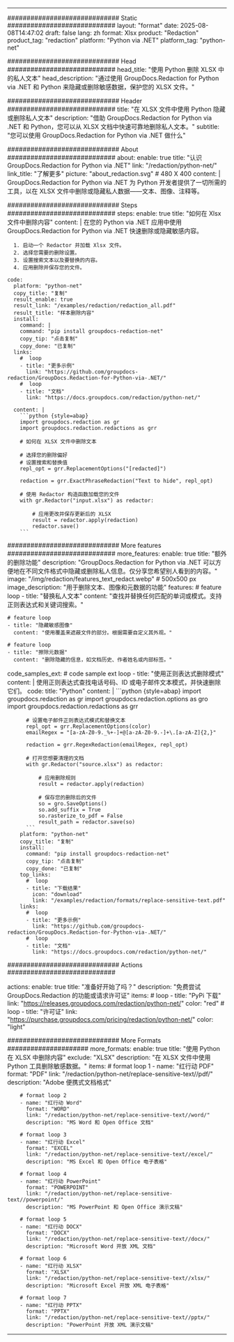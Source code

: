 
---
############################# Static ############################
layout: "format"
date:  2025-08-08T14:47:02
draft: false
lang: zh
format: Xlsx
product: "Redaction"
product_tag: "redaction"
platform: "Python via .NET"
platform_tag: "python-net"

############################# Head ############################
head_title: "使用 Python 删除 XLSX 中的私人文本"
head_description: "通过使用 GroupDocs.Redaction for Python via .NET 和 Python 来隐藏或删除敏感数据，保护您的 XLSX 文件。"

############################# Header ############################
title: "在 XLSX 文件中使用 Python 隐藏或删除私人文本" 
description: "借助 GroupDocs.Redaction for Python via .NET 和 Python，您可以从 XLSX 文档中快速可靠地删除私人文本。"
subtitle: "您可以使用 GroupDocs.Redaction for Python via .NET 做什么" 

############################# About ############################
about:
    enable: true
    title: "认识 GroupDocs.Redaction for Python via .NET"
    link: "/redaction/python-net/"
    link_title: "了解更多"
    picture: "about_redaction.svg" # 480 X 400
    content: |
       GroupDocs.Redaction for Python via .NET 为 Python 开发者提供了一切所需的工具，以在 XLSX 文件中删除或隐藏私人数据——文本、图像、注释等。

############################# Steps ############################
steps:
    enable: true
    title: "如何在 Xlsx 文件中删除内容"
    content: |
      在您的 Python via .NET 应用中使用 GroupDocs.Redaction for Python via .NET 快速删除或隐藏敏感内容。
      
      1. 启动一个 Redactor 并加载 Xlsx 文件。
      2. 选择您需要的删除设置。
      3. 设置搜索文本以及要替换的内容。
      4. 应用删除并保存您的文件。
   
    code:
      platform: "python-net"
      copy_title: "复制"
      result_enable: true
      result_link: "/examples/redaction/redaction_all.pdf"
      result_title: "样本删除内容"
      install:
        command: |
        command: "pip install groupdocs-redaction-net"
        copy_tip: "点击复制"
        copy_done: "已复制"
      links:
        #  loop
        - title: "更多示例"
          link: "https://github.com/groupdocs-redaction/GroupDocs.Redaction-for-Python-via-.NET/"
        #  loop
        - title: "文档"
          link: "https://docs.groupdocs.com/redaction/python-net/"
          
      content: |
        ```python {style=abap}
        import groupdocs.redaction as gr
        import groupdocs.redaction.redactions as grr

        # 如何在 XLSX 文件中删除文本

        # 选择您的删除偏好
        # 设置搜索和替换值
        repl_opt = grr.ReplacementOptions("[redacted]")
                
        redaction = grr.ExactPhraseRedaction("Text to hide", repl_opt)

        # 使用 Redactor 构造函数加载您的文件
        with gr.Redactor("input.xlsx") as redactor:

            # 应用更改并保存更新后的 XLSX
            result = redactor.apply(redaction)
            redactor.save()
        ```            


############################# More features ############################
more_features:
  enable: true
  title: "额外的删除功能"
  description: "GroupDocs.Redaction for Python via .NET 可以方便地在不同文件格式中隐藏或删除私人信息。仅分享您希望别人看到的内容。"
  image: "/img/redaction/features_text_redact.webp" # 500x500 px
  image_description: "用于删除文本、图像和元数据的功能"
  features:
    # feature loop
    - title: "替换私人文本"
      content: "查找并替换任何匹配的单词或模式。支持正则表达式和关键词搜索。"

    # feature loop
    - title: "隐藏敏感图像"
      content: "使用覆盖来遮蔽文件的部分。根据需要自定义其外观。"

    # feature loop
    - title: "擦除元数据"
      content: "删除隐藏的信息，如文档历史、作者姓名或内部标签。"
      
  code_samples_ext:
    # code sample ext loop
    - title: "使用正则表达式删除模式"
      content: |
        使用正则表达式查找电话号码、ID 或电子邮件文本模式，并快速删除它们。
      code:
        title: "Python"
        content: |
          ```python {style=abap}
          import groupdocs.redaction as gr
          import groupdocs.redaction.options as gro
          import groupdocs.redaction.redactions as grr

          # 设置电子邮件正则表达式模式和替换文本
          repl_opt = grr.ReplacementOptions(color)
          emailRegex = "[a-zA-Z0-9._%+-]+@[a-zA-Z0-9.-]+\.[a-zA-Z]{2,}"

          redaction = grr.RegexRedaction(emailRegex, repl_opt)

          # 打开您想要清理的文档
          with gr.Redactor("source.xlsx") as redactor:

              # 应用删除规则
              result = redactor.apply(redaction)

              # 保存您的删除后的文件
              so = gro.SaveOptions()
              so.add_suffix = True
              so.rasterize_to_pdf = False
              result_path = redactor.save(so)
          ```
        platform: "python-net"
        copy_title: "复制"
        install:
          command: "pip install groupdocs-redaction-net"
          copy_tip: "点击复制"
          copy_done: "已复制"
        top_links:
          #  loop
          - title: "下载结果"
            icon: "download"
            link: "/examples/redaction/formats/replace-sensitive-text.pdf"
        links:
          #  loop
          - title: "更多示例"
            link: "https://github.com/groupdocs-redaction/GroupDocs.Redaction-for-Python-via-.NET/"
          #  loop
          - title: "文档"
            link: "https://docs.groupdocs.com/redaction/python-net/"


############################# Actions ############################

actions:
  enable: true
  title: "准备好开始了吗？"
  description: "免费尝试 GroupDocs.Redaction 的功能或请求许可证"
  items:
    #  loop
    - title: "PyPi 下载"
      link: "https://releases.groupdocs.com/redaction/python-net/"
      color: "red"
        #  loop
    - title: "许可证"
      link: "https://purchase.groupdocs.com/pricing/redaction/python-net/"
      color: "light"


############################# More Formats #####################
more_formats:
    enable: true
    title: "使用 Python 在 XLSX 中删除内容"
    exclude: "XLSX"
    description: "在 XLSX 文件中使用 Python 工具删除敏感数据。"
    items: 
        # format loop 1
        - name: "红行动 PDF"
          format: "PDF"
          link: "/redaction/python-net/replace-sensitive-text//pdf/"
          description: "Adobe 便携式文档格式"

        # format loop 2
        - name: "红行动 Word"
          format: "WORD"
          link: "/redaction/python-net/replace-sensitive-text//word/"
          description: "MS Word 和 Open Office 文档"
          
        # format loop 3
        - name: "红行动 Excel"
          format: "EXCEL"
          link: "/redaction/python-net/replace-sensitive-text//excel/"
          description: "MS Excel 和 Open Office 电子表格"

        # format loop 4
        - name: "红行动 PowerPoint"
          format: "POWERPOINT"
          link: "/redaction/python-net/replace-sensitive-text//powerpoint/"
          description: "MS PowerPoint 和 Open Office 演示文稿"

        # format loop 5
        - name: "红行动 DOCX"
          format: "DOCX"
          link: "/redaction/python-net/replace-sensitive-text//docx/"
          description: "Microsoft Word 开放 XML 文档"
          
        # format loop 6
        - name: "红行动 XLSX"
          format: "XLSX"
          link: "/redaction/python-net/replace-sensitive-text//xlsx/"
          description: "Microsoft Excel 开放 XML 电子表格"
          
        # format loop 7
        - name: "红行动 PPTX"
          format: "PPTX"
          link: "/redaction/python-net/replace-sensitive-text//pptx/"
          description: "PowerPoint 开放 XML 演示文稿"


---